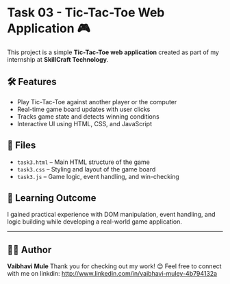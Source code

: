 # Task 03 - Tic-Tac-Toe Web Application 🎮

This project is a simple **Tic-Tac-Toe web application** created as part of my internship at **SkillCraft Technology**.

## 🛠️ Features
- Play Tic-Tac-Toe against another player or the computer
- Real-time game board updates with user clicks
- Tracks game state and detects winning conditions
- Interactive UI using HTML, CSS, and JavaScript

## 📁 Files
- `task3.html` – Main HTML structure of the game
- `task3.css` – Styling and layout of the game board
- `task3.js` – Game logic, event handling, and win-checking

## 🧠 Learning Outcome
I gained practical experience with DOM manipulation, event handling, and logic building while developing a real-world game application.

---
## 👩‍💻 Author

**Vaibhavi Mule**
Thank you for checking out my work! 😊
Feel free to connect with me on linkdin: http://www.linkedin.com/in/vaibhavi-muley-4b794132a
